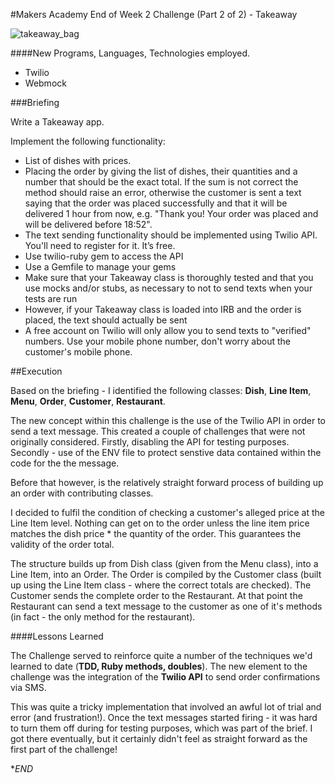 #Makers Academy End of Week 2 Challenge (Part 2 of 2) - Takeaway

![takeaway_bag](https://cloud.githubusercontent.com/assets/9297921/5602654/47297abe-9355-11e4-910c-16a129ce5195.png)
   
####New Programs, Languages, Technologies employed.  
    
+ Twilio
+ Webmock
    
###Briefing
   
Write a Takeaway app.  
   
Implement the following functionality:
+ List of dishes with prices.   
+ Placing the order by giving the list of dishes, their quantities and a number that should be the exact total. If the sum is not correct the method should raise an error, otherwise the customer is sent a text saying that the order was placed successfully and that it will be delivered 1 hour from now, e.g. "Thank you! Your order was placed and will be delivered before 18:52".
+ The text sending functionality should be implemented using Twilio API. You'll need to register for it. It’s free.
+ Use twilio-ruby gem to access the API
+ Use a Gemfile to manage your gems
+ Make sure that your Takeaway class is thoroughly tested and that you use mocks and/or stubs, as necessary to not to send texts when your tests are run
+ However, if your Takeaway class is loaded into IRB and the order is placed, the text should actually be sent
+ A free account on Twilio will only allow you to send texts to "verified" numbers. Use your mobile phone number, don't worry about the customer's mobile phone.
    

##Execution
   
Based on the briefing - I identified the following classes: **Dish**, **Line Item**, **Menu**, **Order**, **Customer**, **Restaurant**. 

The new concept within this challenge is the use of the Twilio API in order to send a text message. This created a couple of challenges that were not originally considered. Firstly, disabling the API for testing purposes. Secondly - use of the ENV file to protect senstive data contained within the code for the the message. 

Before that however, is the relatively straight forward process of building up an order with contributing classes. 

I decided to fulfil the condition of checking a customer's alleged price at the Line Item level. Nothing can get on to the order unless the line item price matches the dish price * the quantity of the order. This guarantees the validity of the order total. 

The structure builds up from Dish class (given from the Menu class), into a Line Item, into an Order. The Order is compiled by the Customer class (built up using the Line Item class - where the correct totals are checked). The Customer sends the complete order to the Restaurant. At that point the Restaurant can send a text message to the customer as one of it's methods (in fact - the only method for the restaurant).

####Lessons Learned
    
The Challenge served to reinforce quite a number of the techniques we'd learned to date (**TDD, Ruby methods, doubles**). The new element to the challenge was the integration of the **Twilio API** to send order confirmations via SMS. 
    
This was quite a tricky implementation that involved an awful lot of trial and error (and frustration!). Once the text messages started firing - it was hard to turn them off during for testing purposes, which was part of the brief. I got there eventually, but it certainly didn't feel as straight forward as the first part of the challenge!
     
    
**END*


